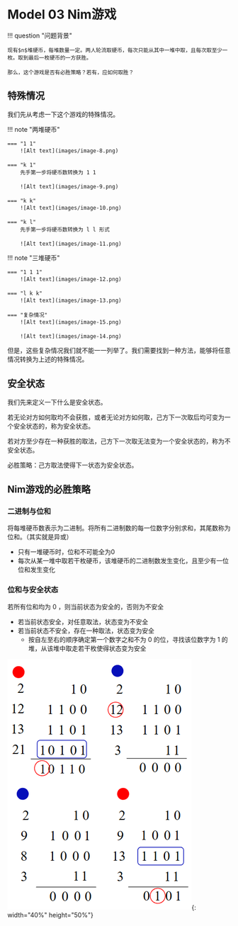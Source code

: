 # Model 03 Nim游戏

!!! question "问题背景"

    现有$n$堆硬币，每堆数量一定。两人轮流取硬币，每次只能从其中一堆中取，且每次取至少一枚。取到最后一枚硬币的一方获胜。

    那么，这个游戏是否有必胜策略？若有，应如何取胜？

## 特殊情况

我们先从考虑一下这个游戏的特殊情况。

!!! note "两堆硬币"

    === "1 1"
        ![Alt text](images/image-8.png)

    === "k 1"
        先手第一步将硬币数转换为 1 1

        ![Alt text](images/image-9.png)

    === "k k"
        ![Alt text](images/image-10.png)

    === "k l"
        先手第一步将硬币数转换为 l l 形式

        ![Alt text](images/image-11.png)

!!! note "三堆硬币"

    === "1 1 1"
        ![Alt text](images/image-12.png)

    === "l k k"
        ![Alt text](images/image-13.png)

    === "复杂情况"
        ![Alt text](images/image-15.png)
        
        ![Alt text](images/image-14.png)

但是，这些复杂情况我们就不能一一列举了。我们需要找到一种方法，能够将任意情况转换为上述的特殊情况。

## 安全状态

我们先来定义一下什么是安全状态。

若无论对方如何取均不会获胜，或者无论对方如何取，己方下一次取后均可变为一个安全状态的，称为安全状态。

若对方至少存在一种获胜的取法，己方下一次取无法变为一个安全状态的，称为不安全状态。

必胜策略：己方取法使得下一状态为安全状态。

## Nim游戏的必胜策略

### 二进制与位和

将每堆硬币数表示为二进制。将所有二进制数的每一位数字分别求和，其尾数称为位和。（其实就是异或）

- 只有一堆硬币时，位和不可能全为0
- 每次从某一堆中取若干枚硬币，该堆硬币的二进制数发生变化，且至少有一位位和发生变化

### 位和与安全状态

若所有位和均为 0 ，则当前状态为安全的，否则为不安全

- 若当前状态安全，对任意取法，状态变为不安全
- 若当前状态不安全，存在一种取法，状态变为安全
    - 按自左至右的顺序确定第一个数字之和不为 0 的位，寻找该位数字为 1 的堆，从该堆中取走若干枚使得状态变为安全

![Alt text](images/image-16.png){: width="40%" height="50%"}

